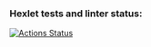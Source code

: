 ### Hexlet tests and linter status:
[![Actions Status](https://github.com/StepanenkoArtem/frontend-project-12/workflows/hexlet-check/badge.svg)](https://github.com/StepanenkoArtem/frontend-project-12/actions)